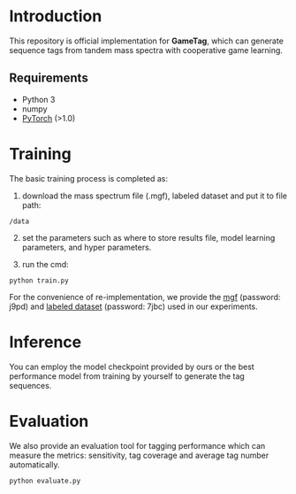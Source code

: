 # Introduction

This repository is official implementation for **GameTag**, which can generate sequence tags from tandem mass spectra with cooperative game learning.

## Requirements
* Python 3
* numpy
* [PyTorch](http://pytorch.org/) (>1.0)


# Training 

The basic training process is completed as: 

1. download the mass spectrum file (.mgf), labeled dataset and put it to file path: 
```
/data 
```
2. set the parameters such as where to store results file, model learning parameters, and hyper parameters. 

3. run the cmd: 
```
python train.py 
```
For the convenience of re-implementation, we provide the [mgf](https://pan.baidu.com/s/1yodL2z1cL7pqn_2Cnu1ydg) (password: j9pd) and [labeled dataset](https://pan.baidu.com/s/1t4vbJ_E2Pr1M4ajS93sQkg) (password: 7jbc) used in our experiments.


# Inference 

You can employ the model checkpoint provided by ours or the best performance model from training by yourself to generate the tag sequences. 


# Evaluation 

We also provide an evaluation tool for tagging performance which can measure the metrics: sensitivity, tag coverage and average tag number automatically.  

```
python evaluate.py 
```
